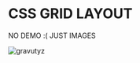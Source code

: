 # **CSS GRID LAYOUT**

NO DEMO :( JUST IMAGES

<img src="https://cdn.discordapp.com/attachments/751474642182471690/958675223866122270/HEADER.png" alt="gravutyz">
<img src="https://cdn.discordapp.com/attachments/751474642182471690/958675223383773195/MOBILE.png" alt="css grid gravityz>


bye